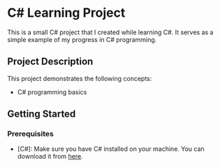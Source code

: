 # C# Learning Project

This is a small C# project that I created while learning C#. It serves as a simple example of my progress in C# programming.

## Project Description

This project demonstrates the following concepts:

- C# programming basics

## Getting Started

### Prerequisites

- [C#]: Make sure you have C# installed on your machine. You can download it from [here](https://docs.microsoft.com/en-us/dotnet/csharp/getting-started/).
